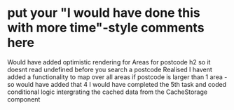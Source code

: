 # put your "I would have done this with more time"-style comments here
Would have added optimistic rendering for Areas for postcode h2 so it doesnt read undefined before you search a postcode
Realised I havent added a functionality to map over all areas if postcode is larger than 1 area - so would have added that 
4 I would have completed the 5th task and coded conditional logic intergrating the cached data from the CacheStorage component